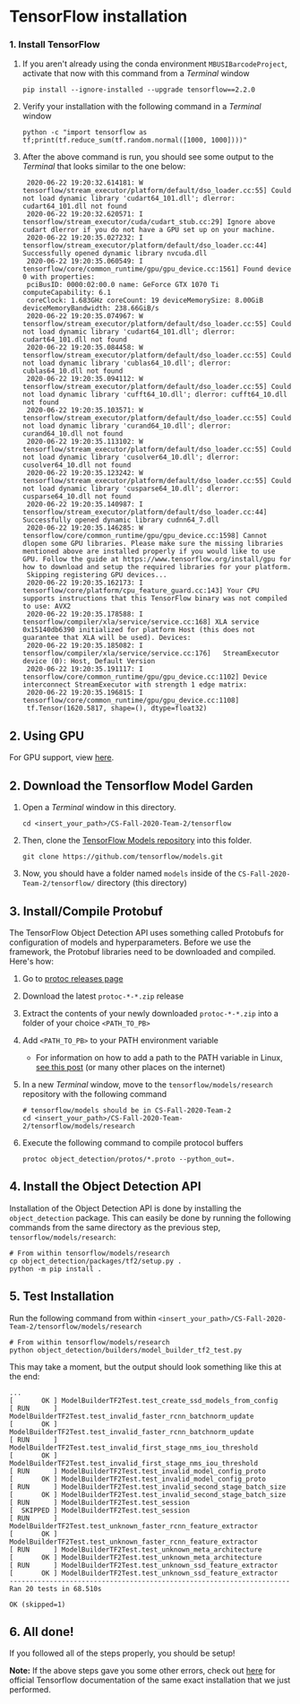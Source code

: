 # TensorFlow installation

### 1. Install TensorFlow
1. If you aren't already using the conda environment ```MBUSIBarcodeProject```, activate that now with this command
from a *Terminal* window
   ```
   pip install --ignore-installed --upgrade tensorflow==2.2.0
   ```
2. Verify your installation with the following command in a *Terminal* window
   ```
   python -c "import tensorflow as tf;print(tf.reduce_sum(tf.random.normal([1000, 1000])))"
   ```
3. After the above command is run, you should see some output to the *Terminal* that looks similar to the one below:
   ```
    2020-06-22 19:20:32.614181: W tensorflow/stream_executor/platform/default/dso_loader.cc:55] Could not load dynamic library 'cudart64_101.dll'; dlerror: cudart64_101.dll not found
    2020-06-22 19:20:32.620571: I tensorflow/stream_executor/cuda/cudart_stub.cc:29] Ignore above cudart dlerror if you do not have a GPU set up on your machine.
    2020-06-22 19:20:35.027232: I tensorflow/stream_executor/platform/default/dso_loader.cc:44] Successfully opened dynamic library nvcuda.dll
    2020-06-22 19:20:35.060549: I tensorflow/core/common_runtime/gpu/gpu_device.cc:1561] Found device 0 with properties:
    pciBusID: 0000:02:00.0 name: GeForce GTX 1070 Ti computeCapability: 6.1
    coreClock: 1.683GHz coreCount: 19 deviceMemorySize: 8.00GiB deviceMemoryBandwidth: 238.66GiB/s
    2020-06-22 19:20:35.074967: W tensorflow/stream_executor/platform/default/dso_loader.cc:55] Could not load dynamic library 'cudart64_101.dll'; dlerror: cudart64_101.dll not found
    2020-06-22 19:20:35.084458: W tensorflow/stream_executor/platform/default/dso_loader.cc:55] Could not load dynamic library 'cublas64_10.dll'; dlerror: cublas64_10.dll not found
    2020-06-22 19:20:35.094112: W tensorflow/stream_executor/platform/default/dso_loader.cc:55] Could not load dynamic library 'cufft64_10.dll'; dlerror: cufft64_10.dll not found
    2020-06-22 19:20:35.103571: W tensorflow/stream_executor/platform/default/dso_loader.cc:55] Could not load dynamic library 'curand64_10.dll'; dlerror: curand64_10.dll not found
    2020-06-22 19:20:35.113102: W tensorflow/stream_executor/platform/default/dso_loader.cc:55] Could not load dynamic library 'cusolver64_10.dll'; dlerror: cusolver64_10.dll not found
    2020-06-22 19:20:35.123242: W tensorflow/stream_executor/platform/default/dso_loader.cc:55] Could not load dynamic library 'cusparse64_10.dll'; dlerror: cusparse64_10.dll not found
    2020-06-22 19:20:35.140987: I tensorflow/stream_executor/platform/default/dso_loader.cc:44] Successfully opened dynamic library cudnn64_7.dll
    2020-06-22 19:20:35.146285: W tensorflow/core/common_runtime/gpu/gpu_device.cc:1598] Cannot dlopen some GPU libraries. Please make sure the missing libraries mentioned above are installed properly if you would like to use GPU. Follow the guide at https://www.tensorflow.org/install/gpu for how to download and setup the required libraries for your platform.
    Skipping registering GPU devices...
    2020-06-22 19:20:35.162173: I tensorflow/core/platform/cpu_feature_guard.cc:143] Your CPU supports instructions that this TensorFlow binary was not compiled to use: AVX2
    2020-06-22 19:20:35.178588: I tensorflow/compiler/xla/service/service.cc:168] XLA service 0x15140db6390 initialized for platform Host (this does not guarantee that XLA will be used). Devices:
    2020-06-22 19:20:35.185082: I tensorflow/compiler/xla/service/service.cc:176]   StreamExecutor device (0): Host, Default Version
    2020-06-22 19:20:35.191117: I tensorflow/core/common_runtime/gpu/gpu_device.cc:1102] Device interconnect StreamExecutor with strength 1 edge matrix:
    2020-06-22 19:20:35.196815: I tensorflow/core/common_runtime/gpu/gpu_device.cc:1108]
    tf.Tensor(1620.5817, shape=(), dtype=float32)
   ```
   
## 2. Using GPU
For GPU support, view 
[here](https://tensorflow-object-detection-api-tutorial.readthedocs.io/en/latest/install.html#gpu-support-optional).

## 2. Download the Tensorflow Model Garden
1. Open a *Terminal* window in this directory.
    ```
    cd <insert_your_path>/CS-Fall-2020-Team-2/tensorflow
    ```
2. Then, clone the [TensorFlow Models repository](https://github.com/tensorflow/models) into this folder.
    ```
    git clone https://github.com/tensorflow/models.git
    ```
3. Now, you should have a folder named ```models``` inside of the ```CS-Fall-2020-Team-2/tensorflow/``` directory (this 
directory)
    
## 3. Install/Compile Protobuf
The TensorFlow Object Detection API uses something called Protobufs for configuration of models and hyperparameters.
Before we use the framework, the Protobuf libraries need to be downloaded and compiled.
Here's how:
1. Go to [protoc releases page](https://github.com/protocolbuffers/protobuf/releases)

2. Download the latest ```protoc-*-*.zip``` release

3. Extract the contents of your newly downloaded ```protoc-*-*.zip``` into a folder of your choice ```<PATH_TO_PB>```

4. Add ```<PATH_TO_PB>``` to your PATH environment variable
    - For information on how to add a path to the PATH variable in Linux, 
    [see this post](https://www.baeldung.com/linux/path-variable) (or many other places on the internet)
    
5. In a new *Terminal* window, move to the ```tensorflow/models/research``` repository with the following command
    ```
    # tensorflow/models should be in CS-Fall-2020-Team-2
    cd <insert_your_path>/CS-Fall-2020-Team-2/tensorflow/models/research
    ```
   
6. Execute the following command to compile protocol buffers
    ```
    protoc object_detection/protos/*.proto --python_out=.
    ```
   
## 4. Install the Object Detection API
Installation of the Object Detection API is done by installing the ```object_detection``` package.
This can easily be done by running the following commands from the same directory as the previous step, ```tensorflow/models/research```:
```
# From within tensorflow/models/research
cp object_detection/packages/tf2/setup.py .
python -m pip install .
```

## 5. Test Installation
Run the following command from within ```<insert_your_path>/CS-Fall-2020-Team-2/tensorflow/models/research```
```
# From within tensorflow/models/research
python object_detection/builders/model_builder_tf2_test.py
```
This may take a moment, but the output should look something like this at the end:
```
...
[       OK ] ModelBuilderTF2Test.test_create_ssd_models_from_config
[ RUN      ] ModelBuilderTF2Test.test_invalid_faster_rcnn_batchnorm_update
[       OK ] ModelBuilderTF2Test.test_invalid_faster_rcnn_batchnorm_update
[ RUN      ] ModelBuilderTF2Test.test_invalid_first_stage_nms_iou_threshold
[       OK ] ModelBuilderTF2Test.test_invalid_first_stage_nms_iou_threshold
[ RUN      ] ModelBuilderTF2Test.test_invalid_model_config_proto
[       OK ] ModelBuilderTF2Test.test_invalid_model_config_proto
[ RUN      ] ModelBuilderTF2Test.test_invalid_second_stage_batch_size
[       OK ] ModelBuilderTF2Test.test_invalid_second_stage_batch_size
[ RUN      ] ModelBuilderTF2Test.test_session
[  SKIPPED ] ModelBuilderTF2Test.test_session
[ RUN      ] ModelBuilderTF2Test.test_unknown_faster_rcnn_feature_extractor
[       OK ] ModelBuilderTF2Test.test_unknown_faster_rcnn_feature_extractor
[ RUN      ] ModelBuilderTF2Test.test_unknown_meta_architecture
[       OK ] ModelBuilderTF2Test.test_unknown_meta_architecture
[ RUN      ] ModelBuilderTF2Test.test_unknown_ssd_feature_extractor
[       OK ] ModelBuilderTF2Test.test_unknown_ssd_feature_extractor
----------------------------------------------------------------------
Ran 20 tests in 68.510s

OK (skipped=1)
```

## 6. All done!
If you followed all of the steps properly, you should be setup!

**Note:** If the above steps gave you some other errors, check out 
[here](https://tensorflow-object-detection-api-tutorial.readthedocs.io/en/latest/install.html) for official 
Tensorflow documentation of the same exact installation that we just performed.